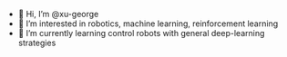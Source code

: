- 👋 Hi, I’m @xu-george
- 👀 I’m interested in robotics, machine learning, reinforcement learning
- 🌱 I’m currently learning control robots with general deep-learning strategies
  
<!---
xu-george/xu-george is a ✨ special ✨ repository because its `README.md` (this file) appears on your GitHub profile.
You can click the Preview link to take a look at your changes.
--->
